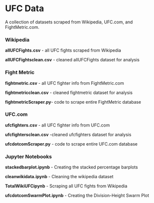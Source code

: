 # UFC Data

A collection of datasets scraped from Wikipedia, UFC.com, and FightMetric.com.

### Wikipedia
**allUFCFights.csv** - all UFC fights scraped from Wikipedia

**allUFCFightsclean.csv** - cleaned allUFCFights dataset for analysis

### Fight Metric
**fightmetric.csv** - all UFC fighter info from FightMetric.com

**fightmetricclean.csv** - cleaned fightmetric dataset for analysis

**fightmetricScraper.py**- code to scrape entire FightMetric database

### UFC.com
**ufcfighters.csv** - all UFC fighter info from UFC.com

**ufcfightersclean.csv** -cleaned ufcfighters dataset for analysis

**ufcdotcomScraper.py** - code to scrape entire UFC.com database

### Jupyter Notebooks
**stackedbarplot.ipynb** - Creating the stacked percentage barplots

**cleanwikidata.ipynb** - Cleaning the wikipedia dataset

**TotalWikiUFCipynb** - Scraping all UFC fights from Wikipedia

**ufcdotcomSwarmPlot.ipynb** - Creating the Division-Height Swarm Plot

